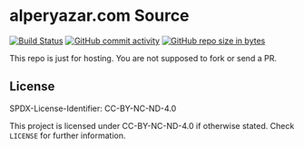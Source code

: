 # alperyazar.com Source

[![Build Status](https://travis-ci.com/alperyazar/alperyazarcom.svg?branch=master)](https://travis-ci.com/alperyazar/alperyazarcom)
[![GitHub commit activity](https://img.shields.io/github/commit-activity/m/alperyazar/alperyazarcom.svg)](https://github.com/alperyazar/alperyazarcom/graphs/commit-activity)
[![GitHub repo size in bytes](https://img.shields.io/github/repo-size/alperyazar/alperyazarcom.svg)](https://github.com/alperyazar/alperyazarcom)

This repo is just for hosting. You are not supposed to fork or send a PR.

## License

SPDX-License-Identifier: CC-BY-NC-ND-4.0

This project is licensed under CC-BY-NC-ND-4.0 if otherwise stated.
Check `LICENSE` for further information.
